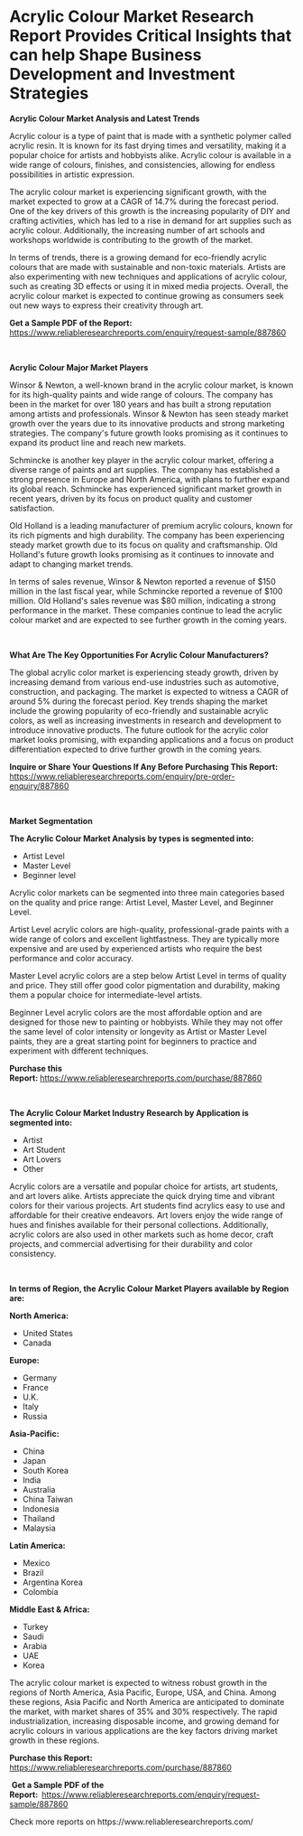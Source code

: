 <p><h1>Acrylic Colour Market Research Report Provides Critical Insights that can help Shape Business Development and Investment Strategies</h1></p><p><strong>Acrylic Colour Market Analysis and Latest Trends</strong></p>
<p><p>Acrylic colour is a type of paint that is made with a synthetic polymer called acrylic resin. It is known for its fast drying times and versatility, making it a popular choice for artists and hobbyists alike. Acrylic colour is available in a wide range of colours, finishes, and consistencies, allowing for endless possibilities in artistic expression.</p><p>The acrylic colour market is experiencing significant growth, with the market expected to grow at a CAGR of 14.7% during the forecast period. One of the key drivers of this growth is the increasing popularity of DIY and crafting activities, which has led to a rise in demand for art supplies such as acrylic colour. Additionally, the increasing number of art schools and workshops worldwide is contributing to the growth of the market.</p><p>In terms of trends, there is a growing demand for eco-friendly acrylic colours that are made with sustainable and non-toxic materials. Artists are also experimenting with new techniques and applications of acrylic colour, such as creating 3D effects or using it in mixed media projects. Overall, the acrylic colour market is expected to continue growing as consumers seek out new ways to express their creativity through art.</p></p>
<p><strong>Get a Sample PDF of the Report:&nbsp;</strong> <a href="https://www.reliableresearchreports.com/enquiry/request-sample/887860">https://www.reliableresearchreports.com/enquiry/request-sample/887860</a></p>
<p>&nbsp;</p>
<p><strong>Acrylic Colour Major Market Players</strong></p>
<p><p>Winsor & Newton, a well-known brand in the acrylic colour market, is known for its high-quality paints and wide range of colours. The company has been in the market for over 180 years and has built a strong reputation among artists and professionals. Winsor & Newton has seen steady market growth over the years due to its innovative products and strong marketing strategies. The company's future growth looks promising as it continues to expand its product line and reach new markets.</p><p>Schmincke is another key player in the acrylic colour market, offering a diverse range of paints and art supplies. The company has established a strong presence in Europe and North America, with plans to further expand its global reach. Schmincke has experienced significant market growth in recent years, driven by its focus on product quality and customer satisfaction.</p><p>Old Holland is a leading manufacturer of premium acrylic colours, known for its rich pigments and high durability. The company has been experiencing steady market growth due to its focus on quality and craftsmanship. Old Holland's future growth looks promising as it continues to innovate and adapt to changing market trends.</p><p>In terms of sales revenue, Winsor & Newton reported a revenue of $150 million in the last fiscal year, while Schmincke reported a revenue of $100 million. Old Holland's sales revenue was $80 million, indicating a strong performance in the market. These companies continue to lead the acrylic colour market and are expected to see further growth in the coming years.</p></p>
<p>&nbsp;</p>
<p><strong>What Are The Key Opportunities For Acrylic Colour Manufacturers?</strong></p>
<p><p>The global acrylic color market is experiencing steady growth, driven by increasing demand from various end-use industries such as automotive, construction, and packaging. The market is expected to witness a CAGR of around 5% during the forecast period. Key trends shaping the market include the growing popularity of eco-friendly and sustainable acrylic colors, as well as increasing investments in research and development to introduce innovative products. The future outlook for the acrylic color market looks promising, with expanding applications and a focus on product differentiation expected to drive further growth in the coming years.</p></p>
<p><strong>Inquire or Share Your Questions If Any Before Purchasing This Report:</strong> <a href="https://www.reliableresearchreports.com/enquiry/pre-order-enquiry/887860">https://www.reliableresearchreports.com/enquiry/pre-order-enquiry/887860</a></p>
<p>&nbsp;</p>
<p><strong>Market Segmentation</strong></p>
<p><strong>The Acrylic Colour Market Analysis by types is segmented into:</strong></p>
<p><ul><li>Artist Level</li><li>Master Level</li><li>Beginner level</li></ul></p>
<p><p>Acrylic color markets can be segmented into three main categories based on the quality and price range: Artist Level, Master Level, and Beginner Level. </p><p>Artist Level acrylic colors are high-quality, professional-grade paints with a wide range of colors and excellent lightfastness. They are typically more expensive and are used by experienced artists who require the best performance and color accuracy.</p><p>Master Level acrylic colors are a step below Artist Level in terms of quality and price. They still offer good color pigmentation and durability, making them a popular choice for intermediate-level artists.</p><p>Beginner Level acrylic colors are the most affordable option and are designed for those new to painting or hobbyists. While they may not offer the same level of color intensity or longevity as Artist or Master Level paints, they are a great starting point for beginners to practice and experiment with different techniques.</p></p>
<p><strong>Purchase this Report:&nbsp;</strong><a href="https://www.reliableresearchreports.com/purchase/887860">https://www.reliableresearchreports.com/purchase/887860</a></p>
<p>&nbsp;</p>
<p><strong>The Acrylic Colour Market Industry Research by Application is segmented into:</strong></p>
<p><ul><li>Artist</li><li>Art Student</li><li>Art Lovers</li><li>Other</li></ul></p>
<p><p>Acrylic colors are a versatile and popular choice for artists, art students, and art lovers alike. Artists appreciate the quick drying time and vibrant colors for their various projects. Art students find acrylics easy to use and affordable for their creative endeavors. Art lovers enjoy the wide range of hues and finishes available for their personal collections. Additionally, acrylic colors are also used in other markets such as home decor, craft projects, and commercial advertising for their durability and color consistency.</p></p>
<p>&nbsp;</p>
<p><strong>In terms of Region, the Acrylic Colour Market Players available by Region are:</strong></p>
<p>
    <p> <strong> North America: </strong>
        <ul>
            <li>United States</li>
            <li>Canada</li>
        </ul>
        </p> 
    <p> <strong> Europe: </strong>
        <ul>
            <li>Germany</li>
            <li>France</li>
            <li>U.K.</li>
            <li>Italy</li>
            <li>Russia</li>
        </ul>
        </p> 
    <p> <strong> Asia-Pacific: </strong>
        <ul>
            <li>China</li>
            <li>Japan</li>
            <li>South Korea</li>
            <li>India</li>
            <li>Australia</li>
            <li>China Taiwan</li>
            <li>Indonesia</li>
            <li>Thailand</li>
            <li>Malaysia</li>
        </ul>
        </p> 
    <p> <strong> Latin America: </strong>
        <ul>
            <li>Mexico</li>
            <li>Brazil</li>
            <li>Argentina Korea</li>
            <li>Colombia</li>
        </ul>
        </p> 
    <p> <strong> Middle East & Africa: </strong>
        <ul>
            <li>Turkey</li>
            <li>Saudi</li>
            <li>Arabia</li>
            <li>UAE</li>
            <li>Korea</li>
        </ul>
    </p>
    </p>
<p><p>The acrylic colour market is expected to witness robust growth in the regions of North America, Asia Pacific, Europe, USA, and China. Among these regions, Asia Pacific and North America are anticipated to dominate the market, with market shares of 35% and 30% respectively. The rapid industrialization, increasing disposable income, and growing demand for acrylic colours in various applications are the key factors driving market growth in these regions.</p></p>
<p><strong>Purchase this Report: </strong><a href="https://www.reliableresearchreports.com/purchase/887860">https://www.reliableresearchreports.com/purchase/887860</a></p>
<p>&nbsp;<strong>Get a Sample PDF of the Report:&nbsp;&nbsp;</strong><a href="https://www.reliableresearchreports.com/enquiry/request-sample/887860">https://www.reliableresearchreports.com/enquiry/request-sample/887860</a></p>
<p><strong></strong></p>
<p>Check more reports on https://www.reliableresearchreports.com/</p>